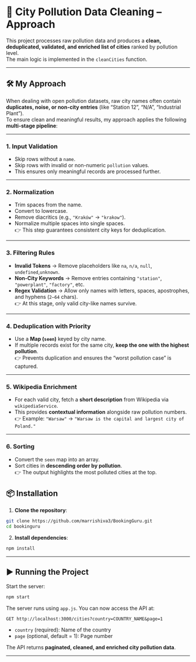 # 🌆 City Pollution Data Cleaning – Approach

This project processes raw pollution data and produces a **clean, deduplicated, validated, and enriched list of cities** ranked by pollution level.  
The main logic is implemented in the `cleanCities` function.

---

## 🛠 My Approach

When dealing with open pollution datasets, raw city names often contain **duplicates, noise, or non-city entries** (like “Station 12”, “N/A”, “Industrial Plant”).  
To ensure clean and meaningful results, my approach applies the following **multi-stage pipeline**:

---

### 1. **Input Validation**

- Skip rows without a `name`.
- Skip rows with invalid or non-numeric `pollution` values.
- This ensures only meaningful records are processed further.

---

### 2. **Normalization**

- Trim spaces from the name.
- Convert to lowercase.
- Remove diacritics (e.g., `"Kraków"` → `"krakow"`).
- Normalize multiple spaces into single spaces.  
  👉 This step guarantees consistent city keys for deduplication.

---

### 3. **Filtering Rules**

- **Invalid Tokens** → Remove placeholders like `na`, `n/a`, `null`, `undefined`,`unknown`.
- **Non-City Keywords** → Remove entries containing `"station"`, `"powerplant"`, `"factory"`, etc.
- **Regex Validation** → Allow only names with letters, spaces, apostrophes, and hyphens (`2–64` chars).  
  👉 At this stage, only valid city-like names survive.

---

### 4. **Deduplication with Priority**

- Use a **Map (`seen`)** keyed by city name.
- If multiple records exist for the same city, **keep the one with the highest pollution**.  
  👉 Prevents duplication and ensures the “worst pollution case” is captured.

---

### 5. **Wikipedia Enrichment**

- For each valid city, fetch a **short description** from Wikipedia via `wikipediaService`.
- This provides **contextual information** alongside raw pollution numbers.  
  👉 Example: `"Warsaw"` → `"Warsaw is the capital and largest city of Poland."`

---

### 6. **Sorting**

- Convert the `seen` map into an array.
- Sort cities in **descending order by pollution**.  
  👉 The output highlights the most polluted cities at the top.

## 📦 Installation

1. **Clone the repository**:

```bash
git clone https://github.com/marrishiva3/BookingGuru.git
cd bookinguru
```

2. **Install dependencies**:

```bash
npm install
```

---

## ▶️ Running the Project

Start the server:

```bash
npm start
```

The server runs using `app.js`. You can now access the API at:

```
GET http://localhost:3000/cities?country=COUNTRY_NAME&page=1
```

- `country` (required): Name of the country
- `page` (optional, default = 1): Page number

The API returns **paginated, cleaned, and enriched city pollution data**.

---
